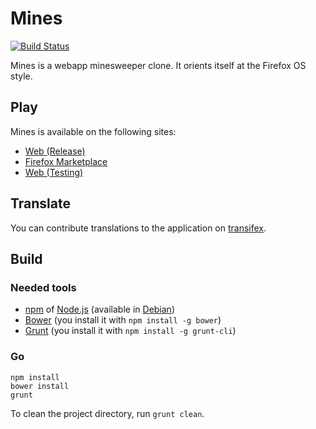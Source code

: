 Mines
=====
[![Build Status](https://travis-ci.org/freaktechnik/mines.js.svg)](https://travis-ci.org/freaktechnik/mines.js)

Mines is a webapp minesweeper clone. It orients itself at the Firefox OS style.

Play
----
Mines is available on the following sites:

 * [Web (Release)](http://humanoids.be/mines)
 * [Firefox Marketplace](https://marketplace.firefox.com/app/mines/)
 * [Web (Testing)](http://lab.humanoids.be/mines.js)

Translate
---------
You can contribute translations to the application on [transifex](http://transifex.com/projects/p/mines).

Build
-----

### Needed tools

* [npm](https://www.npmjs.com/) of [Node.js](https://nodejs.org/) (available in [Debian](https://packages.debian.org/stable/npm))
* [Bower](http://bower.io/) (you install it with `npm install -g bower`)
* [Grunt](http://gruntjs.com/) (you install it with `npm install -g grunt-cli`)

### Go
```
npm install
bower install
grunt
```

To clean the project directory, run `grunt clean`.

